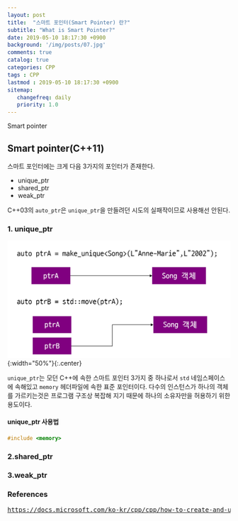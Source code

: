 ```yaml
---
layout: post
title:  "스마트 포인터(Smart Pointer) 란?"
subtitle: "What is Smart Pointer?"
date: 2019-05-10 18:17:30 +0900
background: '/img/posts/07.jpg'
comments: true
catalog: true
categories: CPP
tags : CPP
lastmod : 2019-05-10 18:17:30 +0900
sitemap:
   changefreq: daily
   priority: 1.0
---
```


<div class="contentTitle">
Smart pointer
</div>

## Smart pointer(C++11)

스마트 포인터에는 크게 다음 3가지의 포인터가 존재한다.

- unique_ptr
- shared_ptr
- weak_ptr

C++03의 `auto_ptr`은 `unique_ptr`을 만들려던 시도의 실패작이므로 사용해선 안된다.

### 1. unique_ptr

![unique_ptr](/img/Cpp/unique_ptr.png){:width="50%"}{:.center}

`unique_ptr`는 모던 C++에 속한 스마트 포인터 3가지 중 하나로서 `std` 네임스페이스에 속해있고 `memory` 헤더파일에 속한 표준 포인터이다.
다수의 인스턴스가 하나의 객체를 가르키는것은 프로그램 구조상 복잡해 지기 때문에 하나의 소유자만을 허용하기 위한 용도이다.

#### unique_ptr 사용법

```cpp
#include <memory>

```

### 2.shared_ptr

### 3.weak_ptr


### References

<pre>
<a href="https://docs.microsoft.com/ko-kr/cpp/cpp/how-to-create-and-use-unique-ptr-instances?view=vs-2019">https://docs.microsoft.com/ko-kr/cpp/cpp/how-to-create-and-use-unique-ptr-instances?view=vs-2019</a>
</pre>
